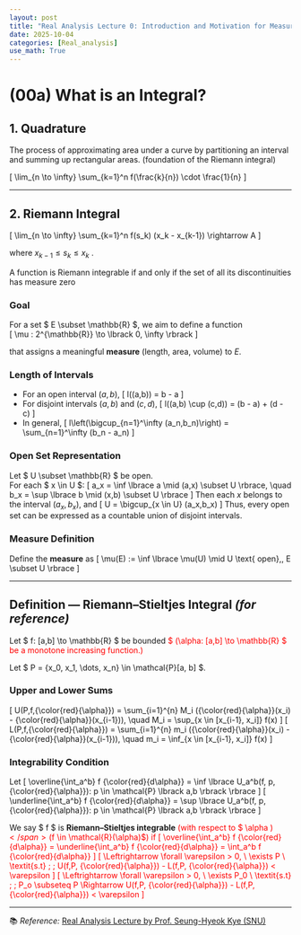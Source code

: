 ```yaml
---
layout: post
title: "Real Analysis Lecture 0: Introduction and Motivation for Measure"
date: 2025-10-04
categories: [Real_analysis]
use_math: True
---
```



# (00a) What is an Integral?

## 1. Quadrature <!-- % 구적법 -->
The process of approximating area under a curve by partitioning an interval and summing up rectangular areas. (foundation of the Riemann integral)

\[
\lim_{n \to \infty} \sum_{k=1}^n f(\frac{k}{n}) \cdot \frac{1}{n}
\]


---

## 2. Riemann Integral <!-- % 리만 적분 -->

\[
\lim_{n \to \infty} \sum_{k=1}^n f(s_k) (x_k - x_{k-1}) \rightarrow A
\]

where  $x_{k-1} \le s_k \le x_k$ .

A function is Riemann integrable if and only if the set of all its discontinuities has measure zero 




### Goal
For a set $ E \subset \mathbb{R} $, we aim to define a function  
\[
\mu : 2^{\mathbb{R}} \to \lbrack 0, \infty \rbrack
\]

that assigns a meaningful **measure** (length, area, volume) to $E$.

### Length of Intervals
- For an open interval $(a,b)$,
  \[
  l((a,b)) = b - a
  \]
- For disjoint intervals $(a,b)$ and $(c,d)$,
  \[
  l((a,b) \cup (c,d)) = (b - a) + (d - c)
  \]
- In general,
  \[
  l\left(\bigcup_{n=1}^\infty (a_n,b_n)\right) = \sum_{n=1}^\infty (b_n - a_n)
  \]

### Open Set Representation
Let $ U \subset \mathbb{R} $ be open.  
For each $ x \in U $:
\[
a_x = \inf \lbrace a \mid (a,x) \subset U \rbrace, \quad
b_x = \sup \lbrace b \mid (x,b) \subset U \rbrace
\]
Then each $x$ belongs to the interval $(a_x,b_x)$, and
\[
U = \bigcup_{x \in U} (a_x,b_x)
\]
Thus, every open set can be expressed as a countable union of disjoint intervals. 

### Measure Definition
Define the **measure** as
\[
\mu(E) := \inf \lbrace \mu(U) \mid U \text{ open},\, E \subset U \rbrace
\]

---

## Definition — Riemann–Stieltjes Integral *(for reference)* <!-- % 리만-스틸체스 적분 -->
Let $ f: [a,b] \to \mathbb{R} $ be bounded <span style="color:red">$ (\alpha: [a,b] \to \mathbb{R} $ be a monotone increasing function.)</span>

Let $ P = \{x_0, x_1, \dots, x_n\} \in \mathcal{P}[a, b] $.

### Upper and Lower Sums
\[
U(P,f,{\color{red}{\alpha}}) = \sum_{i=1}^{n} M_i ({\color{red}{\alpha}}(x_i) - {\color{red}{\alpha}}(x_{i-1})), \quad 
M_i = \sup_{x \in [x_{i-1}, x_i]} f(x)
\]
\[
L(P,f,{\color{red}{\alpha}}) = \sum_{i=1}^{n} m_i ({\color{red}{\alpha}}(x_i) - {\color{red}{\alpha}}(x_{i-1})), \quad 
m_i = \inf_{x \in [x_{i-1}, x_i]} f(x)
\]

### Integrability Condition
Let 
\[
\overline{\int_a^b} f {\color{red}{d\alpha}} = \inf \lbrace U_a^b(f, p, {\color{red}{\alpha}}): p \in \mathcal{P} \lbrack a,b \rbrack  \rbrace
\]
\[
\underline{\int_a^b} f {\color{red}{d\alpha}} = \sup \lbrace U_a^b(f, p, {\color{red}{\alpha}}): p \in \mathcal{P} \lbrack a,b \rbrack  \rbrace
\]

We say $ f $ is **Riemann–Stieltjes integrable** <span style="color:red">(with respect to $ \alpha $)</span> ($f \in \mathcal{R}(\alpha)$) if
\[
\overline{\int_a^b} f {\color{red}{d\alpha}}  = \underline{\int_a^b} f {\color{red}{d\alpha}} = \int_a^b f {\color{red}{d\alpha}} 
\]
\[
\Leftrightarrow  \forall \varepsilon > 0, \ \exists P \ \textit{s.t} \; \; U(f,P, {\color{red}{\alpha}}) - L(f,P, {\color{red}{\alpha}}) < \varepsilon
\]
\[
\Leftrightarrow  \forall \varepsilon > 0, \ \exists P_0 \ \textit{s.t} \; \; P_o \subseteq P \Rightarrow U(f,P, {\color{red}{\alpha}}) - L(f,P, {\color{red}{\alpha}}) < \varepsilon
\]

---

📚 *Reference:* [Real Analysis Lecture by Prof. Seung-Hyeok Kye (SNU)](https://www.math.snu.ac.kr/~kye/lecture_V/V_real/index.html)
